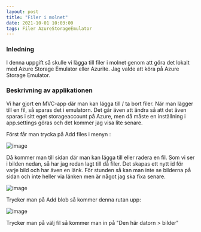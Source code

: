 ```yaml
---
layout: post
title: "Filer i molnet"
date: 2021-10-01 10:03:00
tags: Filer AzureStorageEmulator 
--- 
```


### Inledning

I denna uppgift så skulle vi lägga till filer i molnet genom att göra det lokalt med Azure Storage Emulator eller Azurite. 
Jag valde att köra på Azure Storage Emulator. 

### Beskrivning av applikationen

Vi har gjort en MVC-app där man kan lägga till / ta bort filer. När man lägger till en fil, så sparas det i emulatorn. 
Det går även att ändra så att det även sparas i sitt eget storageaccount på Azure, men då måste en inställning i app.settings göras 
och det kommer jag visa lite senare. 

Först får man trycka på Add files i menyn :

![image](https://user-images.githubusercontent.com/65369996/135588422-8f881f85-47d9-46bc-8cbf-aaf5dea045c5.png)

Då kommer man till sidan där man kan lägga till eller radera en fil. Som vi ser i bilden nedan, så har jag redan lagt till då filer. 
Det skapas ett nytt id för varje bild och har även en länk. För stunden så kan man inte se bilderna på sidan och inte heller via länken
men är något jag ska fixa senare.

![image](https://user-images.githubusercontent.com/65369996/135588711-10162827-b998-452e-a077-0e126307a347.png)

Trycker man på Add blob så kommer denna rutan upp:

![image](https://user-images.githubusercontent.com/65369996/135589038-69a53190-4385-42c8-a553-08d2a2472c86.png)

Trycker man på välj fil så kommer man in på "Den här datorn > bilder" 


